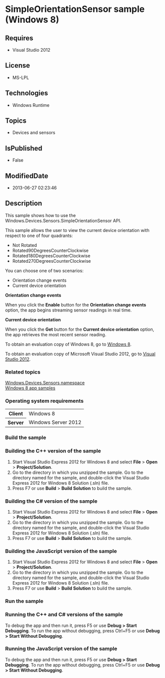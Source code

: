 # SimpleOrientationSensor sample (Windows 8)
## Requires
* Visual Studio 2012
## License
* MS-LPL
## Technologies
* Windows Runtime
## Topics
* Devices and sensors
## IsPublished
* False
## ModifiedDate
* 2013-06-27 02:23:46
## Description

<div id="mainSection">
<p>This sample shows how to use the Windows.Devices.Sensors.SimpleOrientationSensor API.</p>
<p>This sample allows the user to view the current device orientation with respect to one of four quadrants:
</p>
<ul>
<li>Not Rotated </li><li>Rotated90DegreesCounterClockwise </li><li>Rotated180DegreesCounterClockwise </li><li>Rotated270DegreesCounterClockwise </li></ul>
<p></p>
<p></p>
<p>You can choose one of two scenarios:</p>
<ul>
<li>Orientation change events </li><li>Current device orientation </li></ul>
<p><b>Orientation change events </b></p>
<p>When you click the <b>Enable</b> button for the <b>Orientation change events</b> option, the app begins streaming sensor readings in real time.</p>
<p><b>Current device orientation </b></p>
<p>When you click the <b>Get</b> button for the <b>Current device orientation</b> option, the app retrieves the most recent sensor reading.</p>
<p>To obtain an evaluation copy of Windows&nbsp;8, go to <a href="http://go.microsoft.com/fwlink/p/?linkid=241655">
Windows&nbsp;8</a>.</p>
<p>To obtain an evaluation copy of Microsoft Visual Studio&nbsp;2012, go to <a href="http://go.microsoft.com/fwlink/p/?linkid=241656">
Visual Studio&nbsp;2012</a>.</p>
<h3><a id="related_topics"></a>Related topics</h3>
<dl><dt><a href="http://go.microsoft.com/fwlink/p/?linkid=241981">Windows.Devices.Sensors namespace</a>
</dt><dt><a href="http://go.microsoft.com/fwlink/p/?LinkID=227694">Windows 8 app samples</a>
</dt></dl>
<h3>Operating system requirements</h3>
<table>
<tbody>
<tr>
<th>Client</th>
<td><dt>Windows&nbsp;8 </dt></td>
</tr>
<tr>
<th>Server</th>
<td><dt>Windows Server&nbsp;2012 </dt></td>
</tr>
</tbody>
</table>
<h3>Build the sample</h3>
<h3><a id="Building_the_C___version_of_the_sample"></a><a id="building_the_c___version_of_the_sample"></a><a id="BUILDING_THE_C___VERSION_OF_THE_SAMPLE"></a>Building the C&#43;&#43; version of the sample</h3>
<ol>
<li>Start Visual Studio Express&nbsp;2012 for Windows&nbsp;8 and select <b>File</b> &gt; <b>
Open</b> &gt; <b>Project/Solution</b>. </li><li>Go to the directory in which you unzipped the sample. Go to the directory named for the sample, and double-click the Visual Studio Express&nbsp;2012 for Windows&nbsp;8 Solution (.sln) file.
</li><li>Press F7 or use <b>Build</b> &gt; <b>Build Solution</b> to build the sample. </li></ol>
<h3><a id="Building_the_C__version_of_the_sample"></a><a id="building_the_c__version_of_the_sample"></a><a id="BUILDING_THE_C__VERSION_OF_THE_SAMPLE"></a>Building the C# version of the sample</h3>
<ol>
<li>Start Visual Studio Express&nbsp;2012 for Windows&nbsp;8 and select <b>File</b> &gt; <b>
Open</b> &gt; <b>Project/Solution</b>. </li><li>Go to the directory in which you unzipped the sample. Go to the directory named for the sample, and double-click the Visual Studio Express&nbsp;2012 for Windows&nbsp;8 Solution (.sln) file.
</li><li>Press F7 or use <b>Build</b> &gt; <b>Build Solution</b> to build the sample. </li></ol>
<h3><a id="Building_the_JavaScript_version_of_the_sample"></a><a id="building_the_javascript_version_of_the_sample"></a><a id="BUILDING_THE_JAVASCRIPT_VERSION_OF_THE_SAMPLE"></a>Building the JavaScript version of the sample</h3>
<ol>
<li>Start Visual Studio Express&nbsp;2012 for Windows&nbsp;8 and select <b>File</b> &gt; <b>
Open</b> &gt; <b>Project/Solution</b>. </li><li>Go to the directory in which you unzipped the sample. Go to the directory named for the sample, and double-click the Visual Studio Express&nbsp;2012 for Windows&nbsp;8 Solution (.sln) file.
</li><li>Press F7 or use <b>Build</b> &gt; <b>Build Solution</b> to build the sample. </li></ol>
<h3>Run the sample</h3>
<h3><a id="Running_the_C___and_C__versions_of_the_sample"></a><a id="running_the_c___and_c__versions_of_the_sample"></a><a id="RUNNING_THE_C___AND_C__VERSIONS_OF_THE_SAMPLE"></a>Running the C&#43;&#43; and C# versions of the sample</h3>
<p>To debug the app and then run it, press F5 or use <b>Debug &gt; Start Debugging</b>. To run the app without debugging, press Ctrl&#43;F5 or use
<b>Debug &gt; Start Without Debugging</b>.</p>
<h3><a id="Running_the_JavaScript_version_of_the_sample"></a><a id="running_the_javascript_version_of_the_sample"></a><a id="RUNNING_THE_JAVASCRIPT_VERSION_OF_THE_SAMPLE"></a>Running the JavaScript version of the sample</h3>
<p>To debug the app and then run it, press F5 or use <b>Debug &gt; Start Debugging</b>. To run the app without debugging, press Ctrl&#43;F5 or use
<b>Debug &gt; Start Without Debugging</b>.</p>
</div>
